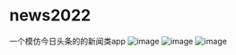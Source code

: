 # news2022
一个模仿今日头条的的新闻类app 
![image](https://user-images.githubusercontent.com/49436963/161260310-44604a98-fc23-4f2a-900a-b608aead3924.png)
![image](https://user-images.githubusercontent.com/49436963/161260353-eb91adc5-c491-4ea0-956e-0ce18a471d23.png)
![image](https://user-images.githubusercontent.com/49436963/161260440-1ccd020f-c53b-4904-a743-821f5567cd8d.png)
